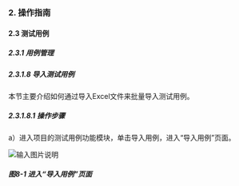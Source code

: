 ### 2. 操作指南

#### 2.3 测试用例

##### 2.3.1 用例管理

##### 2.3.1.8 导入测试用例

本节主要介绍如何通过导入Excel文件来批量导入测试用例。

##### 2.3.1.8.1 操作步骤

a）进入项目的测试用例功能模块，单击导入用例，进入“导入用例”页面。

![输入图片说明](../../../../images/SoFlu%E5%85%A8%E8%87%AA%E5%8A%A8%E6%B5%8B%E8%AF%95%E5%B9%B3%E5%8F%B0%E6%95%99%E7%A8%8B/2.%20%E6%93%8D%E4%BD%9C%E6%8C%87%E5%8D%97/3.%20%E6%B5%8B%E8%AF%95%E7%94%A8%E4%BE%8B/1.%20%E7%94%A8%E4%BE%8B%E7%AE%A1%E7%90%86/8-1.png)

##### 图8-1 进入“导入用例”页面
